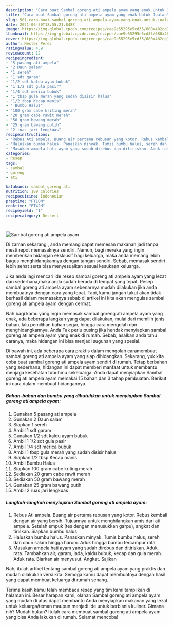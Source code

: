```yaml
---
description: "Cara buat Sambal goreng ati ampela ayam yang enak Untuk Jualan"
title: "Cara buat Sambal goreng ati ampela ayam yang enak Untuk Jualan"
slug: 501-cara-buat-sambal-goreng-ati-ampela-ayam-yang-enak-untuk-jualan
date: 2021-06-30T18:55:21.848Z
image: https://img-global.cpcdn.com/recipes/cae9e55295e5cd35/680x482cq70/sambal-goreng-ati-ampela-ayam-foto-resep-utama.jpg
thumbnail: https://img-global.cpcdn.com/recipes/cae9e55295e5cd35/680x482cq70/sambal-goreng-ati-ampela-ayam-foto-resep-utama.jpg
cover: https://img-global.cpcdn.com/recipes/cae9e55295e5cd35/680x482cq70/sambal-goreng-ati-ampela-ayam-foto-resep-utama.jpg
author: Hester Perez
ratingvalue: 4.9
reviewcount: 12
recipeingredient:
- "5 pasang ati ampela"
- "2 Daun salam"
- "1 sereh"
- "1 sdt garam"
- "1/2 sdt kaldu ayam bubuk"
- "1 1/2 sdt gula pasir"
- "1/4 sdt merica bubuk"
- "1 tbsp gula merah yang sudah disisir halus"
- "1/2 tbsp Kecap manis"
- " Bumbu Halus"
- "100 gram cabe kriting merah"
- "20 gram cabe rawit merah"
- "50 gram bawang merah"
- "25 gram bawang putih"
- "2 ruas jari lengkuas"
recipeinstructions:
- "Rebus Ati ampela. Buang air pertama rebusan yang kotor. Rebus kembali dengan air yang bersih. Tujuannya untuk menghilangkan amis dari ati ampela. Setelah empuk (tes dengan menusukkan garpu), angkat dan tiriskan. Siapkan bumbu halus"
- "Haluskan bumbu halus. Panaskan minyak. Tumis bumbu halus, sereh dan daun salam hingga harum. Aduk hingga bumbu tercampur rata"
- "Masukan ampela hati ayam yang sudah direbus dan ditiriskan. Aduk rata. Tambahkan air, garam, lada, kaldu bubuk, kecap dan gula merah. Aduk rata. Biarkan air menyusut. Angkat. Sajikan"
categories:
- Resep
tags:
- sambal
- goreng
- ati

katakunci: sambal goreng ati 
nutrition: 189 calories
recipecuisine: Indonesian
preptime: "PT10M"
cooktime: "PT42M"
recipeyield: "1"
recipecategory: Dessert

---
```



![Sambal goreng ati ampela ayam](https://img-global.cpcdn.com/recipes/cae9e55295e5cd35/680x482cq70/sambal-goreng-ati-ampela-ayam-foto-resep-utama.jpg)

Di zaman  sekarang , anda memang dapat memesan makanan jadi tanpa mesti repot memasaknya sendiri. Namun, bagi mereka yang ingin memberikan hidangan eksklusif bagi keluarga, maka anda memang lebih bagus menghidangkannya dengan tangan sendiri. Sebab, memasak sendiri lebih sehat serta bisa menyesuaikan sesuai kesukaan keluarga.

Jika anda lagi mencari ide resep sambal goreng ati ampela ayam yang lezat dan sederhana,maka anda sudah berada di tempat yang tepat. Resep sambal goreng ati ampela ayam  sebenarnya mudah dilakukan jika anda membuatnya dengan cara yang tepat. Tapi, kamu jangan takut akan tidak berhasil dalam memasaknya 
sebab di artikel ini kita akan mengulas sambal goreng ati ampela ayam dengan cermat.  



Nah bagi kamu yang ingin memasak sambal goreng ati ampela ayam yang enak, ada beberapa langkah yang dapat dilakukan, mulai dari memilih jenis bahan, lalu pemilihan bahan segar, hingga cara mengolah dan menghidangkannya. Anda Tak perlu pusing jika hendak menyiapkan sambal goreng ati ampela ayam yang enak di rumah. Sebab, asalkan anda  tahu caranya, maka hidangan ini bisa menjadi suguhan yang spesial.

Di bawah ini, ada beberapa cara praktis  dalam mengolah caramembuat sambal goreng ati ampela ayam yang siap dihidangkan. Sekarang, yuk kita coba buat sambal goreng ati ampela ayam sendiri di rumah. Tetap berbahan yang sederhana, hidangan ini dapat memberi manfaat untuk membantu menjaga kesehatan tubuhmu sekeluarga. Anda dapat menyiapkan Sambal goreng ati ampela ayam memakai 15 bahan dan 3 tahap pembuatan. Berikut ini cara dalam membuat hidangannya.

<!--inarticleads1-->

##### Bahan-bahan dan bumbu yang dibutuhkan untuk menyiapkan Sambal goreng ati ampela ayam:

1. Gunakan 5 pasang ati ampela
1. Gunakan 2 Daun salam
1. Siapkan 1 sereh
1. Ambil 1 sdt garam
1. Gunakan 1/2 sdt kaldu ayam bubuk
1. Ambil 1 1/2 sdt gula pasir
1. Ambil 1/4 sdt merica bubuk
1. Ambil 1 tbsp gula merah yang sudah disisir halus
1. Siapkan 1/2 tbsp Kecap manis
1. Ambil  Bumbu Halus
1. Siapkan 100 gram cabe kriting merah
1. Sediakan 20 gram cabe rawit merah
1. Sediakan 50 gram bawang merah
1. Gunakan 25 gram bawang putih
1. Ambil 2 ruas jari lengkuas




<!--inarticleads2-->

##### Langkah-langkah menyiapkan Sambal goreng ati ampela ayam:

1. Rebus Ati ampela. Buang air pertama rebusan yang kotor. Rebus kembali dengan air yang bersih. Tujuannya untuk menghilangkan amis dari ati ampela. Setelah empuk (tes dengan menusukkan garpu), angkat dan tiriskan. Siapkan bumbu halus
1. Haluskan bumbu halus. Panaskan minyak. Tumis bumbu halus, sereh dan daun salam hingga harum. Aduk hingga bumbu tercampur rata
1. Masukan ampela hati ayam yang sudah direbus dan ditiriskan. Aduk rata. Tambahkan air, garam, lada, kaldu bubuk, kecap dan gula merah. Aduk rata. Biarkan air menyusut. Angkat. Sajikan




Nah, itulah artikel tentang  sambal goreng ati ampela ayam  yang praktis dan mudah dilakukan versi kita. Semoga kamu dapat membuatnya dengan hasil yang dapat membuat keluarga di rumah senang. 

Terima kasih kamu telah membaca resep yang tim kami tampilkan di halaman ini. Besar harapan kami, olahan  Sambal goreng ati ampela ayam yang mudah di atas dapat membantu Anda menyiapkan makanan yang lezat untuk keluarga/teman maupun menjadi ide untuk berbisnis kuliner. Gimana nih? Mudah bukan? Itulah cara membuat sambal goreng ati ampela ayam yang bisa Anda lakukan di rumah. Selamat mencoba!

